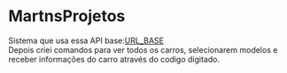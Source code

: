 # MartnsProjetos

Sistema que usa essa API base:[URL_BASE](https://parallelum.com.br/fipe/api/v1/) <br>
Depois criei comandos para ver todos os carros, selecionarem modelos e receber informações do carro através do codigo digitado.
